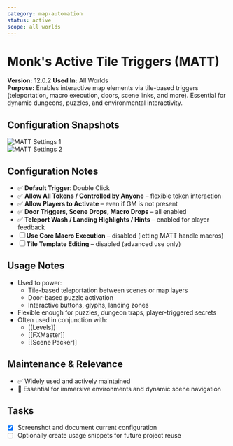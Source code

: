 ```yaml
---
category: map-automation
status: active
scope: all worlds
---
```


# Monk's Active Tile Triggers (MATT)

**Version:** 12.0.2
**Used In:** All Worlds  
**Purpose:** Enables interactive map elements via tile-based triggers (teleportation, macro execution, doors, scene links, and more). Essential for dynamic dungeons, puzzles, and environmental interactivity.

## Configuration Snapshots

![MATT Settings 1](./MonksActiveTileTriggers-a.png)  
![MATT Settings 2](./MonksActiveTileTriggers-b.png)

## Configuration Notes

- ✅ **Default Trigger**: Double Click
- ✅ **Allow All Tokens / Controlled by Anyone** – flexible token interaction
- ✅ **Allow Players to Activate** – even if GM is not present
- ✅ **Door Triggers, Scene Drops, Macro Drops** – all enabled
- ✅ **Teleport Wash / Landing Highlights / Hints** – enabled for player feedback
- ☐ **Use Core Macro Execution** – disabled (letting MATT handle macros)
- ☐ **Tile Template Editing** – disabled (advanced use only)

## Usage Notes

- Used to power:
  - Tile-based teleportation between scenes or map layers
  - Door-based puzzle activation
  - Interactive buttons, glyphs, landing zones
- Flexible enough for puzzles, dungeon traps, player-triggered secrets
- Often used in conjunction with:
  - [[Levels]]
  - [[FXMaster]]
  - [[Scene Packer]]

## Maintenance & Relevance

- ✅ Widely used and actively maintained
- 🧠 Essential for immersive environments and dynamic scene navigation

## Tasks

- [x] Screenshot and document current configuration
- [ ] Optionally create usage snippets for future project reuse

